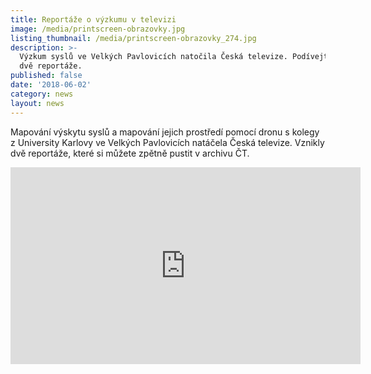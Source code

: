 ```yaml
---
title: Reportáže o výzkumu v televizi
image: /media/printscreen-obrazovky.jpg
listing_thumbnail: /media/printscreen-obrazovky_274.jpg
description: >-
  Výzkum syslů ve Velkých Pavlovicích natočila Česká televize. Podívejte se na
  dvě reportáže.
published: false
date: '2018-06-02'
category: news
layout: news
---
```

Mapování výskytu syslů a mapování jejich prostředí pomocí dronu s kolegy z University Karlovy ve Velkých Pavlovicích natáčela Česká televize. Vznikly dvě reportáže, které si můžete zpětně pustit v archivu ČT.

<iframe width="560" height="315" src="http://www.ceskatelevize.cz/ivysilani/1096902795-studio-6/218411010110531-studio-6-ii" frameborder="0" allow="autoplay; encrypted-media" allowfullscreen=""></iframe>
